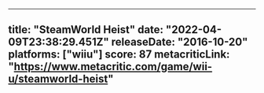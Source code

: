 
---
title: "SteamWorld Heist"
date: "2022-04-09T23:38:29.451Z"
releaseDate: "2016-10-20"
platforms: ["wiiu"]
score: 87
metacriticLink: "https://www.metacritic.com/game/wii-u/steamworld-heist"
---
